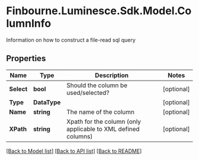 # Finbourne.Luminesce.Sdk.Model.ColumnInfo
Information on how to construct a file-read sql query

## Properties

Name | Type | Description | Notes
------------ | ------------- | ------------- | -------------
**Select** | **bool** | Should the column be used/selected? | [optional] 
**Type** | **DataType** |  | [optional] 
**Name** | **string** | The name of the column | [optional] 
**XPath** | **string** | Xpath for the column (only applicable to XML defined columns) | [optional] 

[[Back to Model list]](../README.md#documentation-for-models) [[Back to API list]](../README.md#documentation-for-api-endpoints) [[Back to README]](../README.md)

